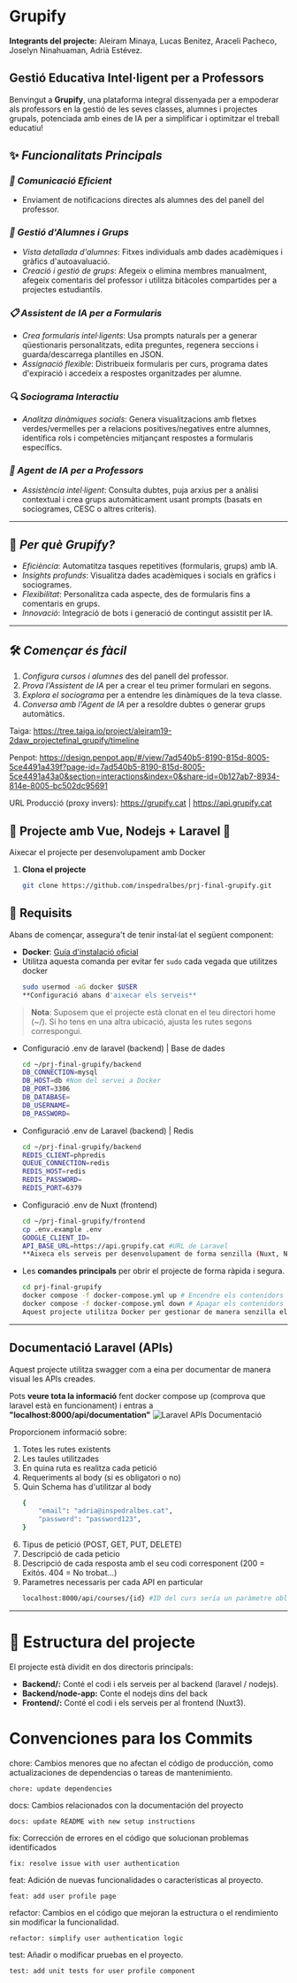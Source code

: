 # Grupify

**Integrants del projecte:**
Aleiram Minaya, Lucas Benitez, Araceli Pacheco, Joselyn Ninahuaman, Adrià Estévez.

## Gestió Educativa Intel·ligent per a Professors

Benvingut a **Grupify**, una plataforma integral dissenyada per a empoderar als professors en la gestió de les seves classes, alumnes i projectes grupals, potenciada amb eines de IA per a simplificar i optimitzar el treball educatiu!

## ✨ _Funcionalitats Principals_

### _📢 Comunicació Eficient_

- Enviament de notificacions directes als alumnes des del panell del professor.

### _👥 Gestió d'Alumnes i Grups_

- _Vista detallada d'alumnes_: Fitxes individuals amb dades acadèmiques i gràfics d'autoavaluació.
- _Creació i gestió de grups_: Afegeix o elimina membres manualment, afegeix comentaris del professor i utilitza bitàcoles compartides per a projectes estudiantils.

### _📋 Assistent de IA per a Formularis_

- _Crea formularis intel·ligents_: Usa prompts naturals per a generar qüestionaris personalitzats, edita preguntes, regenera seccions i guarda/descarrega plantilles en JSON.
- _Assignació flexible_: Distribueix formularis per curs, programa dates d'expiració i accedeix a respostes organitzades per alumne.

### _🔍 Sociograma Interactiu_

- _Analitza dinàmiques socials_: Genera visualitzacions amb fletxes verdes/vermelles per a relacions positives/negatives entre alumnes, identifica rols i competències mitjançant respostes a formularis específics.

### _🤖 Agent de IA per a Professors_

- _Assistència intel·ligent_: Consulta dubtes, puja arxius per a anàlisi contextual i crea grups automàticament usant prompts (basats en sociogrames, CESC o altres criteris).

---

## 🚀 _Per què Grupify?_

- _Eficiència_: Automatitza tasques repetitives (formularis, grups) amb IA.
- _Insights profunds_: Visualitza dades acadèmiques i socials en gràfics i sociogrames.
- _Flexibilitat_: Personalitza cada aspecte, des de formularis fins a comentaris en grups.
- _Innovació_: Integració de bots i generació de contingut assistit per IA.

---

## 🛠 _Començar és fàcil_

1. _Configura cursos i alumnes_ des del panell del professor.
2. _Prova l'Assistent de IA_ per a crear el teu primer formulari en segons.
3. _Explora el sociograma_ per a entendre les dinàmiques de la teva classe.
4. _Conversa amb l'Agent de IA_ per a resoldre dubtes o generar grups automàtics.

Taiga: https://tree.taiga.io/project/aleiram19-2daw_projectefinal_grupify/timeline

Penpot: https://design.penpot.app/#/view/7ad540b5-8190-815d-8005-5ce4491a439f?page-id=7ad540b5-8190-815d-8005-5ce4491a43a0&section=interactions&index=0&share-id=0b127ab7-8934-814e-8005-bc502dc95691

URL Producció (proxy invers): https://grupify.cat | https://api.grupify.cat

## 🐳 Projecte amb Vue, Nodejs + Laravel 🐳

Aixecar el projecte per desenvolupament amb Docker

1. **Clona el projecte**
   ```bash
   git clone https://github.com/inspedralbes/prj-final-grupify.git
   ```

## 🚀 Requisits

Abans de començar, assegura't de tenir instal·lat el següent component:

- **Docker**: [Guía d'instalació oficial](https://docs.docker.com/get-docker/)
- Utilitza aquesta comanda per evitar fer `sudo` cada vegada que utilitzes docker
  ```bash
  sudo usermod -aG docker $USER
  **Configuració abans d'aixecar els serveis**
  ```

> **Nota**: Suposem que el projecte està clonat en el teu directori home (~/).
> Si ho tens en una altra ubicació, ajusta les rutes segons correspongui.

- Configuració .env de laravel (backend) | Base de dades
  ```bash
  cd ~/prj-final-grupify/backend
  DB_CONNECTION=mysql
  DB_HOST=db #Nom del servei a Docker
  DB_PORT=3306
  DB_DATABASE=
  DB_USERNAME=
  DB_PASSWORD=
  ```
- Configuració .env de Laravel (backend) | Redis
  ```bash
  cd ~/prj-final-grupify/backend
  REDIS_CLIENT=phpredis
  QUEUE_CONNECTION=redis
  REDIS_HOST=redis
  REDIS_PASSWORD=
  REDIS_PORT=6379
  ```
- Configuració .env de Nuxt (frontend)
  ```bash
  cd ~/prj-final-grupify/frontend
  cp .env.example .env
  GOOGLE_CLIENT_ID=
  API_BASE_URL=https://api.grupify.cat #URL de Laravel
  **Aixeca els serveis per desenvolupament de forma senzilla (Nuxt, Node, Laravel, Redis, MySQL, Adminer)**
  ```
- Les **comandes principals** per obrir el projecte de forma ràpida i segura.
  ```bash
  cd prj-final-grupify
  docker compose -f docker-compose.yml up # Encendre els contenidors
  docker compose -f docker-compose.yml down # Apagar els contenidors
  Aquest projecte utilitza Docker per gestionar de manera senzilla els serveis.
  ```

---

## Documentació Laravel (APIs)

Aquest projecte utilitza swagger com a eina per documentar de manera visual les APIs creades.

Pots **veure tota la informació** fent docker compose up (comprova que laravel està en funcionament) i entras a **"localhost:8000/api/documentation"**
![Laravel APIs Documentació](public/image.png)

Proporcionem informació sobre:

1. Totes les rutes existents
2. Les taules utilitzades
3. En quina ruta es realitza cada petició
4. Requeriments al body (si es obligatori o no)
5. Quin Schema has d'utilitzar al body
   ```bash
   {
       "email": "adria@inspedralbes.cat",
       "password": "password123",
   }
   ```
6. Tipus de petició (POST, GET, PUT, DELETE)
7. Descripció de cada peticio
8. Descripció de cada resposta amb el seu codi corresponent (200 = Exitós. 404 = No trobat...)
9. Parametres necessaris per cada API en particular
   ```bash
   localhost:8000/api/courses/{id} #ID del curs sería un paràmetre obligatori.
   ```

---

# 📂 Estructura del projecte

El projecte està dividit en dos directoris principals:

- **Backend/:** Conté el codi i els serveis per al backend (laravel / nodejs).
- **Backend/node-app:** Conte el nodejs dins del back
- **Frontend/:** Conté el codi i els serveis per al frontend (Nuxt3).

# Convenciones para los Commits

chore: Cambios menores que no afectan el código de producción, como actualizaciones de dependencias o tareas de mantenimiento.

```
chore: update dependencies
```

docs: Cambios relacionados con la documentación del proyecto

```
docs: update README with new setup instructions
```

fix: Corrección de errores en el código que solucionan problemas identificados

```
fix: resolve issue with user authentication
```

feat: Adición de nuevas funcionalidades o características al proyecto.

```
feat: add user profile page
```

refactor: Cambios en el código que mejoran la estructura o el rendimiento sin modificar la funcionalidad.

```
refactor: simplify user authentication logic
```

test: Añadir o modificar pruebas en el proyecto.

```
test: add unit tests for user profile component
```
